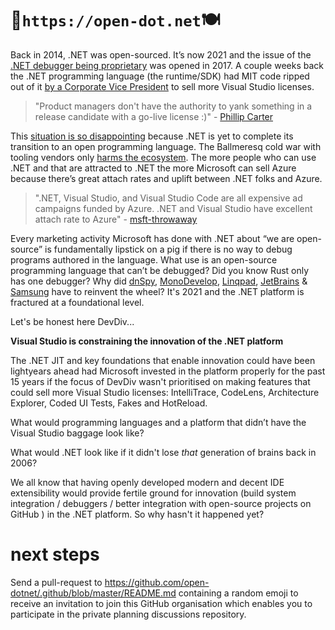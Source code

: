 # 🍴`https://open-dot.net`🍽
Back in 2014, .NET was open-sourced. It’s now 2021 and the issue of the [.NET debugger being proprietary](https://github.com/dotnet/core/issues/505) was opened in 2017. A couple weeks back the .NET programming language (the runtime/SDK) had MIT code ripped out of it [by a Corporate Vice President](https://www.theverge.com/2021/10/22/22740701/microsoft-dotnet-hot-reload-removal-decision-open-source) to sell more Visual Studio licenses.

> "Product managers don't have the authority to yank something in a release candidate with a go-live license :)" - [Phillip Carter](https://news.ycombinator.com/item?id=28989077)

This [situation is so disappointing](https://dusted.codes/can-we-trust-microsoft-with-open-source) because .NET is yet to complete its transition to an open programming language. The Ballmeresq cold war with tooling vendors only [harms the ecosystem](https://twitter.com/ReedCopsey/status/1461546064859783170?s=20). The more people who can use .NET and that are attracted to .NET the more Microsoft can sell Azure because there’s great attach rates and uplift between .NET folks and Azure.

> ".NET, Visual Studio, and Visual Studio Code are all expensive ad campaigns funded by Azure. .NET and Visual Studio have excellent attach rate to Azure" - [msft-throwaway](https://news.ycombinator.com/item?id=28990820)

Every marketing activity Microsoft has done with .NET about “we are open-source” is fundamentally lipstick on a pig if there is no way to debug programs authored in the language. What use is an open-source programming language that can’t be debugged? Did you know Rust only has one debugger? Why did [dnSpy](https://github.com/dnSpy/dnSpy), [MonoDevelop](https://www.monodevelop.com), [Linqpad](https://www.linqpad.net), [JetBrains](https://www.jetbrains.com/help/rider/Debugging_Code.html) & [Samsung](https://github.com/Samsung/netcoredbg) have to reinvent the wheel? It's 2021 and the .NET platform is fractured at a foundational level.

Let's be honest here DevDiv... 

**Visual Studio is constraining the innovation of the .NET platform** 

The .NET JIT and key foundations that enable innovation could have been lightyears ahead had Microsoft invested in the platform properly for the past 15 years if the focus of DevDiv wasn't prioritised on making features that could sell more Visual Studio licenses: IntelliTrace, CodeLens, Architecture Explorer, Coded UI Tests, Fakes and HotReload.

What would programming languages and a platform that didn’t have the Visual Studio baggage look like? 

What would .NET look like if it didn't lose _that_ generation of brains back in 2006?

We all know that having openly developed modern and decent IDE extensibility would provide fertile ground for innovation (build system integration / debuggers / better integration with open-source projects on GitHub ) in the .NET platform. So why hasn't it happened yet?

# next steps

Send a pull-request to https://github.com/open-dotnet/.github/blob/master/README.md containing a random emoji to receive an invitation to join this GitHub organisation which enables you to participate in the private planning discussions repository.
